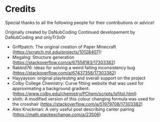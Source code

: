 # Credits

Special thanks to all the following people for their contributions or advice!

Originally created by DaNubCoding
Continued developement by DaNubCoding and onlyTr3v0r

- Griffpatch: The original creation of Paper Minecraft (<https://scratch.mit.edu/projects/10128407>)!
- Megalng: Structure generation (<https://stackoverflow.com/a/67558183/17303382>)
- Rabbid76: ideas for solving a weird falling inconsistency bug (<https://stackoverflow.com/a/67437358/17303382>)
- Hayyayson: original playtesting and overall support on the project
- Colby College Chemistry: Curve fitting website that was used for approximating a background gradient: (<https://www.colby.edu/chemistry/PChem/scripts/lsfitpl.html>)
- sloth: A modified version of this colour changing formula was used for the crosshair (<https://stackoverflow.com/a/51979708/17303382>)
- Alex Kruckman: A very useful post describing canter pairing (<https://math.stackexchange.com/a/23506>)
